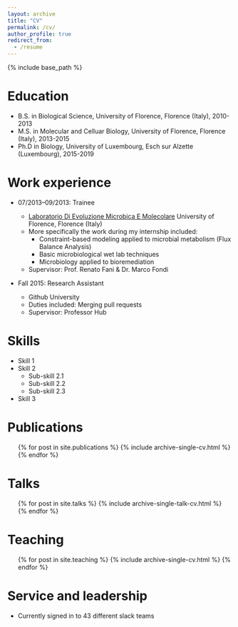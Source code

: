```yaml
---
layout: archive
title: "CV"
permalink: /cv/
author_profile: true
redirect_from:
  - /resume
---
```


{% include base_path %}

Education
======
* B.S. in Biological Science, University of Florence, Florence (Italy), 2010-2013
* M.S. in Molecular and Celluar Biology, University of Florence, Florence (Italy), 2013-2015
* Ph.D in Biology, University of Luxembourg, Esch sur Alzette (Luxembourg), 2015-2019

Work experience
======
* 07/2013–09/2013: Trainee
  * [Laboratorio Di Evoluzione Microbica E Molecolare](https://www.bio.unifi.it/cmpro-v-p-153.html) University of Florence, Florence (Italy)
  * More specifically the work during my internship included:
    * Constraint-based modeling applied to microbial metabolism (Flux Balance Analysis)
    * Basic microbiological wet lab techniques
    * Microbiology applied to bioremediation
  * Supervisor: Prof. Renato Fani & Dr. Marco Fondi 

* Fall 2015: Research Assistant
  * Github University
  * Duties included: Merging pull requests
  * Supervisor: Professor Hub
  
Skills
======
* Skill 1
* Skill 2
  * Sub-skill 2.1
  * Sub-skill 2.2
  * Sub-skill 2.3
* Skill 3

Publications
======
  <ul>{% for post in site.publications %}
    {% include archive-single-cv.html %}
  {% endfor %}</ul>
  
Talks
======
  <ul>{% for post in site.talks %}
    {% include archive-single-talk-cv.html %}
  {% endfor %}</ul>
  
Teaching
======
  <ul>{% for post in site.teaching %}
    {% include archive-single-cv.html %}
  {% endfor %}</ul>
  
Service and leadership
======
* Currently signed in to 43 different slack teams
